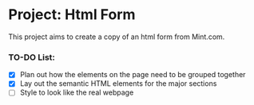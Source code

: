 # Project: Html Form

This project aims to create a copy of an html form from Mint.com.

### TO-DO List:
-[X] Plan out how the elements on the page need to be grouped together
-[X] Lay out the semantic HTML elements for the major sections
-[ ] Style to look like the real webpage